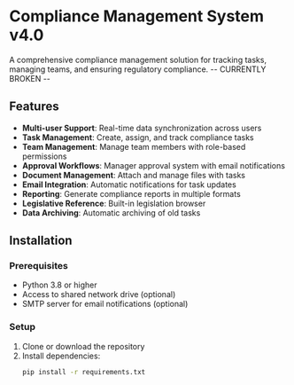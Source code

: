 # Compliance Management System v4.0

A comprehensive compliance management solution for tracking tasks, managing teams, and ensuring regulatory compliance.
-- CURRENTLY BROKEN --

## Features

- **Multi-user Support**: Real-time data synchronization across users
- **Task Management**: Create, assign, and track compliance tasks
- **Team Management**: Manage team members with role-based permissions  
- **Approval Workflows**: Manager approval system with email notifications
- **Document Management**: Attach and manage files with tasks
- **Email Integration**: Automatic notifications for task updates
- **Reporting**: Generate compliance reports in multiple formats
- **Legislative Reference**: Built-in legislation browser
- **Data Archiving**: Automatic archiving of old tasks

## Installation

### Prerequisites

- Python 3.8 or higher
- Access to shared network drive (optional)
- SMTP server for email notifications (optional)

### Setup

1. Clone or download the repository
2. Install dependencies:
   ```bash
   pip install -r requirements.txt

